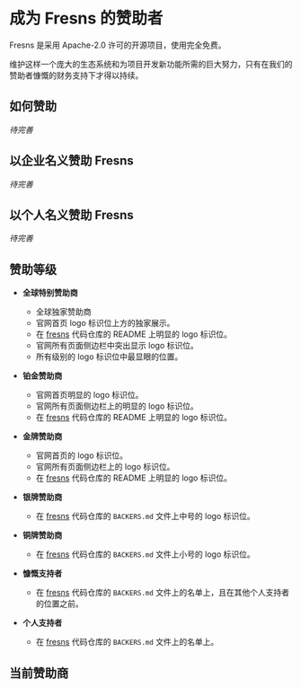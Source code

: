 # 成为 Fresns 的赞助者

Fresns 是采用 Apache-2.0 许可的开源项目，使用完全免费。

维护这样一个庞大的生态系统和为项目开发新功能所需的巨大努力，只有在我们的赞助者慷慨的财务支持下才得以持续。

## 如何赞助

*待完善*

## 以企业名义赞助 Fresns

*待完善*

## 以个人名义赞助 Fresns

*待完善*

## 赞助等级

- **全球特别赞助商**
    - 全球独家赞助商
    - 官网首页 logo 标识位上方的独家展示。
    - 在 [fresns](https://github.com/fresns/fresns) 代码仓库的 README 上明显的 logo 标识位。
    - 官网所有页面侧边栏中突出显示 logo 标识位。
    - 所有级别的 logo 标识位中最显眼的位置。

- **铂金赞助商**
    - 官网首页明显的 logo 标识位。
    - 官网所有页面侧边栏上的明显的 logo 标识位。
    - 在 [fresns](https://github.com/fresns/fresns) 代码仓库的 README 上明显的 logo 标识位。

- **金牌赞助商**
    - 官网首页的 logo 标识位。
    - 官网所有页面侧边栏上的 logo 标识位。
    - 在 [fresns](https://github.com/fresns/fresns) 代码仓库的 README 上明显的 logo 标识位。

- **银牌赞助商**
    - 在 [fresns](https://github.com/fresns/fresns) 代码仓库的 `BACKERS.md` 文件上中号的 logo 标识位。

- **铜牌赞助商**
    - 在 [fresns](https://github.com/fresns/fresns) 代码仓库的 `BACKERS.md` 文件上小号的 logo 标识位。

- **慷慨支持者**
    - 在 [fresns](https://github.com/fresns/fresns) 代码仓库的 `BACKERS.md` 文件上的名单上，且在其他个人支持者的位置之前。

- **个人支持者**
    - 在 [fresns](https://github.com/fresns/fresns) 代码仓库的 `BACKERS.md` 文件上的名单上。

## 当前赞助商